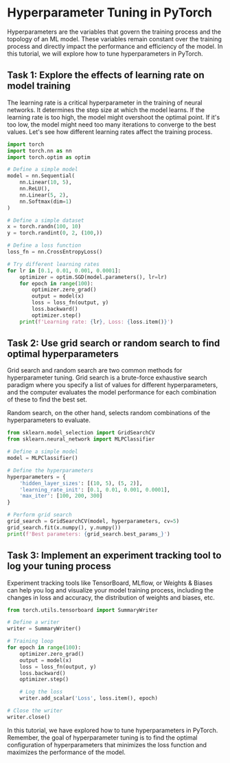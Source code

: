 # Hyperparameter Tuning in PyTorch

Hyperparameters are the variables that govern the training process and the topology of an ML model. These variables remain constant over the training process and directly impact the performance and efficiency of the model. In this tutorial, we will explore how to tune hyperparameters in PyTorch.

## Task 1: Explore the effects of learning rate on model training

The learning rate is a critical hyperparameter in the training of neural networks. It determines the step size at which the model learns. If the learning rate is too high, the model might overshoot the optimal point. If it's too low, the model might need too many iterations to converge to the best values. Let's see how different learning rates affect the training process.

```python
import torch
import torch.nn as nn
import torch.optim as optim

# Define a simple model
model = nn.Sequential(
    nn.Linear(10, 5),
    nn.ReLU(),
    nn.Linear(5, 2),
    nn.Softmax(dim=1)
)

# Define a simple dataset
x = torch.randn(100, 10)
y = torch.randint(0, 2, (100,))

# Define a loss function
loss_fn = nn.CrossEntropyLoss()

# Try different learning rates
for lr in [0.1, 0.01, 0.001, 0.0001]:
    optimizer = optim.SGD(model.parameters(), lr=lr)
    for epoch in range(100):
        optimizer.zero_grad()
        output = model(x)
        loss = loss_fn(output, y)
        loss.backward()
        optimizer.step()
    print(f'Learning rate: {lr}, Loss: {loss.item()}')
```

## Task 2: Use grid search or random search to find optimal hyperparameters

Grid search and random search are two common methods for hyperparameter tuning. Grid search is a brute-force exhaustive search paradigm where you specify a list of values for different hyperparameters, and the computer evaluates the model performance for each combination of these to find the best set.

Random search, on the other hand, selects random combinations of the hyperparameters to evaluate.

```python
from sklearn.model_selection import GridSearchCV
from sklearn.neural_network import MLPClassifier

# Define a simple model
model = MLPClassifier()

# Define the hyperparameters
hyperparameters = {
    'hidden_layer_sizes': [(10, 5), (5, 2)],
    'learning_rate_init': [0.1, 0.01, 0.001, 0.0001],
    'max_iter': [100, 200, 300]
}

# Perform grid search
grid_search = GridSearchCV(model, hyperparameters, cv=5)
grid_search.fit(x.numpy(), y.numpy())
print(f'Best parameters: {grid_search.best_params_}')
```

## Task 3: Implement an experiment tracking tool to log your tuning process

Experiment tracking tools like TensorBoard, MLflow, or Weights & Biases can help you log and visualize your model training process, including the changes in loss and accuracy, the distribution of weights and biases, etc.

```python
from torch.utils.tensorboard import SummaryWriter

# Define a writer
writer = SummaryWriter()

# Training loop
for epoch in range(100):
    optimizer.zero_grad()
    output = model(x)
    loss = loss_fn(output, y)
    loss.backward()
    optimizer.step()

    # Log the loss
    writer.add_scalar('Loss', loss.item(), epoch)

# Close the writer
writer.close()
```

In this tutorial, we have explored how to tune hyperparameters in PyTorch. Remember, the goal of hyperparameter tuning is to find the optimal configuration of hyperparameters that minimizes the loss function and maximizes the performance of the model.